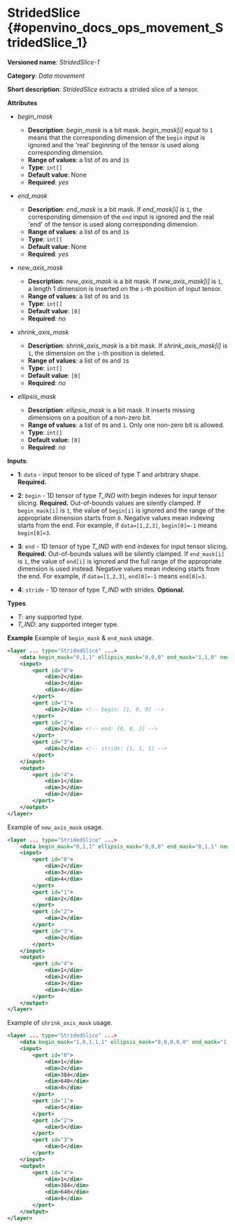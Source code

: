 # StridedSlice {#openvino_docs_ops_movement_StridedSlice_1}

**Versioned name**: *StridedSlice-1*

**Category**: *Data movement*

**Short description**: *StridedSlice* extracts a strided slice of a tensor.

**Attributes**

*   *begin_mask*

    * **Description**: *begin_mask* is a bit mask. *begin_mask[i]* equal to `1` means that the corresponding dimension of the `begin` input is ignored and the 'real' beginning of the tensor is used along corresponding dimension.
    * **Range of values**: a list of `0`s and `1`s
    * **Type**: `int[]`
    * **Default value**: None
    * **Required**: *yes*

*   *end_mask*

    * **Description**: *end_mask* is a bit mask. If *end_mask[i]* is `1`, the corresponding dimension of the `end` input is ignored and the real 'end' of the tensor is used along corresponding dimension.
    * **Range of values**: a list of `0`s and `1`s
    * **Type**: `int[]`
    * **Default value**: None
    * **Required**: *yes*

*   *new_axis_mask*

    * **Description**: *new_axis_mask* is a bit mask. If *new_axis_mask[i]* is `1`, a length 1 dimension is inserted on the `i`-th position of input tensor.
    * **Range of values**: a list of `0`s and `1`s
    * **Type**: `int[]`
    * **Default value**: `[0]`
    * **Required**: *no*

*   *shrink_axis_mask*

    * **Description**: *shrink_axis_mask* is a bit mask. If *shrink_axis_mask[i]* is `1`, the dimension on the `i`-th position is deleted.
    * **Range of values**: a list of `0`s and `1`s
    * **Type**: `int[]`
    * **Default value**: `[0]`
    * **Required**: *no*

*   *ellipsis_mask*

    * **Description**: *ellipsis_mask* is a bit mask. It inserts missing dimensions on a position of a non-zero bit.
    * **Range of values**: a list of `0`s and `1`. Only one non-zero bit is allowed.
    * **Type**: `int[]`
    * **Default value**: `[0]`
    * **Required**: *no*

**Inputs**:

*   **1**: `data` - input tensor to be sliced of type *T* and arbitrary shape. **Required.**

*   **2**: `begin` - 1D tensor of type *T_IND* with begin indexes for input tensor slicing. **Required.**
    Out-of-bounds values are silently clamped. If `begin_mask[i]` is `1`, the value of `begin[i]` is ignored and the range of the appropriate dimension starts from `0`. Negative values mean indexing starts from the end. For example, if `data=[1,2,3]`, `begin[0]=-1` means `begin[0]=3`.

*   **3**: `end` - 1D tensor of type *T_IND* with end indexes for input tensor slicing. **Required.**
    Out-of-bounds values will be silently clamped. If `end_mask[i]` is `1`, the value of `end[i]` is ignored and the full range of the appropriate dimension is used instead. Negative values mean indexing starts from the end. For example, if `data=[1,2,3]`, `end[0]=-1` means `end[0]=3`.

*   **4**: `stride` - 1D tensor of type *T_IND* with strides. **Optional.**

**Types**
* *T*: any supported type.
* *T_IND*: any supported integer type.

**Example**
Example of `begin_mask` & `end_mask` usage.
```xml
<layer ... type="StridedSlice" ...>
    <data begin_mask="0,1,1" ellipsis_mask="0,0,0" end_mask="1,1,0" new_axis_mask="0,0,0" shrink_axis_mask="0,0,0"/>
    <input>
        <port id="0">
            <dim>2</dim>
            <dim>3</dim>
            <dim>4</dim>
        </port>
        <port id="1">
            <dim>2</dim> <!-- begin: [1, 0, 0] -->
        </port>
        <port id="2">
            <dim>2</dim> <!-- end: [0, 0, 2] -->
        </port>
        <port id="3">
            <dim>2</dim> <!-- stride: [1, 1, 1] -->
        </port>
    </input>
    <output>
        <port id="4">
            <dim>1</dim>
            <dim>3</dim>
            <dim>2</dim>
        </port>
    </output>
</layer>
```

Example of `new_axis_mask` usage.
```xml
<layer ... type="StridedSlice" ...>
    <data begin_mask="0,1,1" ellipsis_mask="0,0,0" end_mask="0,1,1" new_axis_mask="1,0,0" shrink_axis_mask="0,0,0"/>
    <input>
        <port id="0">
            <dim>2</dim>
            <dim>3</dim>
            <dim>4</dim>
        </port>
        <port id="1">
            <dim>2</dim>
        </port>
        <port id="2">
            <dim>2</dim>
        </port>
        <port id="3">
            <dim>2</dim>
        </port>
    </input>
    <output>
        <port id="4">
            <dim>1</dim>
            <dim>2</dim>
            <dim>3</dim>
            <dim>4</dim>
        </port>
    </output>
</layer>
```

Example of `shrink_axis_mask` usage.
```xml
<layer ... type="StridedSlice" ...>
    <data begin_mask="1,0,1,1,1" ellipsis_mask="0,0,0,0,0" end_mask="1,0,1,1,1" new_axis_mask="0,0,0,0,0" shrink_axis_mask="0,1,0,0,0"/>
    <input>
        <port id="0">
            <dim>1</dim>
            <dim>2</dim>
            <dim>384</dim>
            <dim>640</dim>
            <dim>8</dim>
        </port>
        <port id="1">
            <dim>5</dim>
        </port>
        <port id="2">
            <dim>5</dim>
        </port>
        <port id="3">
            <dim>5</dim>
        </port>
    </input>
    <output>
        <port id="4">
            <dim>1</dim>
            <dim>384</dim>
            <dim>640</dim>
            <dim>8</dim>
        </port>
    </output>
</layer>
```
